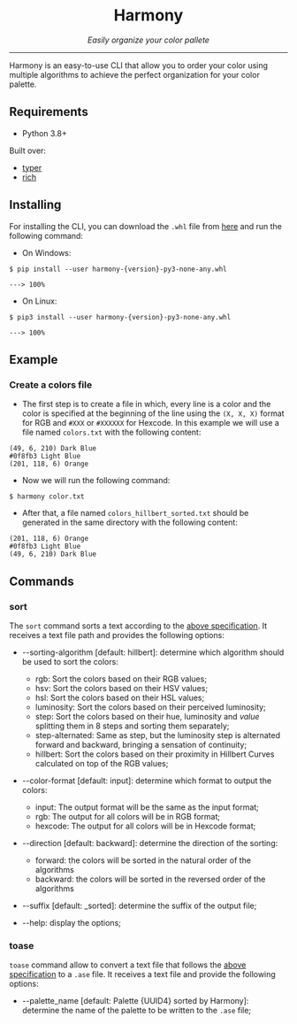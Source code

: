 <h1 align="center">Harmony</h1>
<p align="center">
    <em>Easily organize your color pallete</em>
</p>

---

Harmony is an easy-to-use CLI that allow you to order your color using multiple algorithms to achieve the perfect organization for your color palette.


## Requirements

- Python 3.8+

Built over:
- [typer](https://typer.tiangolo.com/)
- [rich](https://rich.readthedocs.io/en/latest/)


## Installing

For installing the CLI, you can download the `.whl` file from [here](https://github.com/AdrianSimionov/color-sorting-cli/releases/download/0.3.0/harmony-0.3.0-py3-none-any.whl) and run the following command:

- On Windows:
```
$ pip install --user harmony-{version}-py3-none-any.whl

---> 100%
```

- On Linux:
```
$ pip3 install --user harmony-{version}-py3-none-any.whl

---> 100%
```


## Example

### Create a colors file

 - The first step is to create a file in which, every line is a color and the color is specified at the beginning of the line using the `(X, X, X)` format for RGB and `#XXX` or `#XXXXXX` for Hexcode. In this example we will use a file named `colors.txt` with the following content:

```
(49, 6, 210) Dark Blue
#0f8fb3 Light Blue
(201, 118, 6) Orange
```


- Now we will run the following command:

```
$ harmony color.txt
```

- After that, a file named `colors_hillbert_sorted.txt` should be generated in the same directory with the following content:

```
(201, 118, 6) Orange
#0f8fb3 Light Blue
(49, 6, 210) Dark Blue
```


## Commands

### sort

The `sort` command sorts a text according to the [above specification](#create-a-colors-file). It receives a text file path and provides the following options:

* --sorting-algorithm [default: hillbert]: determine which algorithm should be used to sort the colors:
  * rgb: Sort the colors based on their RGB values;
  * hsv: Sort the colors based on their HSV values;
  * hsl: Sort the colors based on their HSL values;
  * luminosity: Sort the colors based on their perceived luminosity;
  * step: Sort the colors based on their hue, luminosity and *value* splitting them in 8 steps and sorting them separately;
  * step-alternated: Same as step, but the luminosity step is alternated forward and backward, bringing a sensation of continuity;
  * hillbert: Sort the colors based on their proximity in Hillbert Curves calculated on top of the RGB values;

* --color-format [default: input]: determine which format to output the colors:
  * input: The output format will be the same as the input format;
  * rgb: The output for all colors will be in RGB format;
  * hexcode: The output for all colors will be in Hexcode format;

* --direction [default: backward]: determine the direction of the sorting:
  * forward: the colors will be sorted in the natural order of the algorithms
  * backward: the colors will be sorted in the reversed order of the algorithms

* --suffix [default: _sorted]: determine the suffix of the output file;

* --help: display the options;


### toase

`toase` command allow to convert a text file that follows the [above specification](#create-a-colors-file) to a `.ase` file. It receives a text file and provide the following options:

* --palette_name [default: Palette {UUID4} sorted by Harmony]: determine the name of the palette to be written to the `.ase` file;